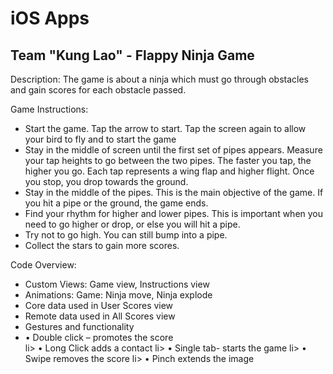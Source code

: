<h1>iOS Apps</h1>

<h2>Team "Kung Lao" - Flappy Ninja Game</h2>

<p>Description:
The game is about a ninja which must go through obstacles and gain scores for each obstacle passed.
</p>
<p>Game Instructions:</p>
<ul>
<li>Start the game. Tap the arrow to start. Tap the screen again to allow your bird to fly and to start the game</li>
<li>Stay in the middle of screen until the first set of pipes appears. Measure your tap heights to go between the two pipes. The faster you tap, the higher you go. Each tap represents a wing flap and higher flight. Once you stop, you drop towards the ground.</li>
<li>Stay in the middle of the pipes. This is the main objective of the game. If you hit a pipe or the ground, the game ends.</li>
<li>Find your rhythm for higher and lower pipes. This is important when you need to go higher or drop, or else you will hit a pipe.</li>
<li>Try not to go high. You can still bump into a pipe.</li>
<li>Collect the stars to gain more scores.</li>
</ul>

<p>Code Overview:</p>
<ul>
<li>Custom Views: Game view, Instructions view</li>
<li>Animations: Game: Ninja move, Ninja explode</li>
<li>Core data used in User Scores view</li>
<li>Remote data used in All Scores view</li>
<li>Gestures and functionality</li>
<li>•	Double click – promotes the score</li>
li> •	Long Click adds a contact</li>
li> •	Single tab- starts the game</li>
li> •	Swipe removes the score</li>
li> •	Pinch extends the image</li>
</ul>

